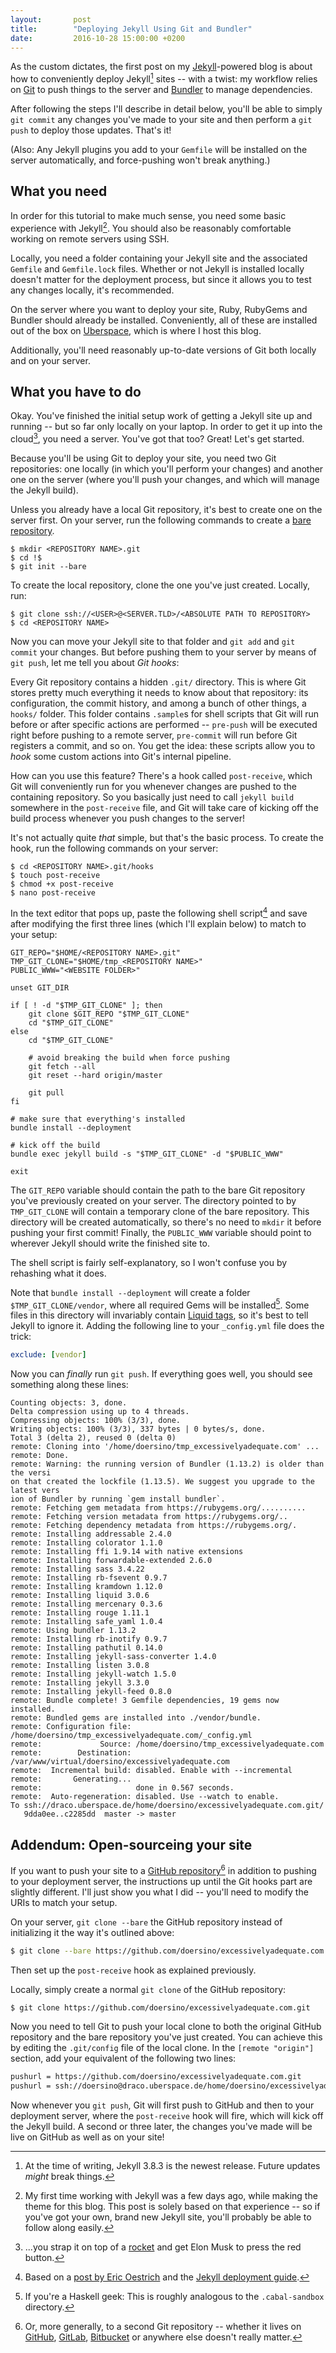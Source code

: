 ```yaml
---
layout:       post
title:        "Deploying Jekyll Using Git and Bundler"
date:         2016-10-28 15:00:00 +0200
---
```

As the custom dictates, the first post on my [Jekyll](https://jekyllrb.com)-powered blog is about how to conveniently deploy Jekyll[^jekyllversion] sites -- with a twist: my workflow relies on [Git](https://git-scm.com) to push things to the server and [Bundler](http://bundler.io) to manage dependencies.

After following the steps I'll describe in detail below, you'll be able to simply `git commit` any changes you've made to your site and then perform a `git push` to deploy those updates. That's it!

(Also: Any Jekyll plugins you add to your `Gemfile` will be installed on the server automatically, and force-pushing won't break anything.)


## What you need

In order for this tutorial to make much sense, you need some basic experience with Jekyll[^makingthis]. You should also be reasonably comfortable working on remote servers using SSH.

Locally, you need a folder containing your Jekyll site and the associated `Gemfile` and `Gemfile.lock` files. Whether or not Jekyll is installed locally doesn't matter for the deployment process, but since it allows you to test any changes locally, it's recommended.

On the server where you want to deploy your site, Ruby, RubyGems and Bundler should already be installed. Conveniently, all of these are installed out of the box on [Uberspace](https://uberspace.de), which is where I host this blog.

Additionally, you'll need reasonably up-to-date versions of Git both locally and on your server.


## What you have to do

Okay. You've finished the initial setup work of getting a Jekyll site up and running -- but so far only locally on your laptop. In order to get it up into the cloud[^spacexmasterrace], you need a server. You've got that too? Great! Let's get started.

Because you'll be using Git to deploy your site, you need two Git repositories: one locally (in which you'll perform your changes) and another one on the server (where you'll push your changes, and which will manage the Jekyll build).

Unless you already have a local Git repository, it's best to create one on the server first. On your server, run the following commands to create a [bare repository](http://www.saintsjd.com/2011/01/what-is-a-bare-git-repository/).

```shell
$ mkdir <REPOSITORY NAME>.git
$ cd !$
$ git init --bare
```

To create the local repository, clone the one you've just created. Locally, run:

```shell
$ git clone ssh://<USER>@<SERVER.TLD>/<ABSOLUTE PATH TO REPOSITORY>
$ cd <REPOSITORY NAME>
```

Now you can move your Jekyll site to that folder and `git add` and `git commit` your changes. But before pushing them to your server by means of `git push`, let me tell you about *Git hooks*:

Every Git repository contains a hidden `.git/` directory. This is where Git stores pretty much everything it needs to know about that repository: its configuration, the commit history, and among a bunch of other things, a `hooks/` folder. This folder contains `.sample`s for shell scripts that Git will run before or after specific actions are performed -- `pre-push` will be executed right before pushing to a remote server, `pre-commit` will run before Git registers a commit, and so on. You get the idea: these scripts allow you to *hook* some custom actions into Git's internal pipeline.

How can you use this feature? There's a hook called `post-receive`, which Git will conveniently run for you whenever changes are pushed to the containing repository. So you basically just need to call `jekyll build` somewhere in the `post-receive` file, and Git will take care of kicking off the build process whenever you push changes to the server!

It's not actually quite *that* simple, but that's the basic process. To create the hook, run the following commands on your server:

```shell
$ cd <REPOSITORY NAME>.git/hooks
$ touch post-receive
$ chmod +x post-receive
$ nano post-receive
```

In the text editor that pops up, paste the following shell script[^oestrich] and save after modifying the first three lines (which I'll explain below) to match to your setup:

```shell
GIT_REPO="$HOME/<REPOSITORY NAME>.git"
TMP_GIT_CLONE="$HOME/tmp_<REPOSITORY NAME>"
PUBLIC_WWW="<WEBSITE FOLDER>"

unset GIT_DIR

if [ ! -d "$TMP_GIT_CLONE" ]; then
    git clone $GIT_REPO "$TMP_GIT_CLONE"
    cd "$TMP_GIT_CLONE"
else
    cd "$TMP_GIT_CLONE"

    # avoid breaking the build when force pushing
    git fetch --all
    git reset --hard origin/master

    git pull
fi

# make sure that everything's installed
bundle install --deployment

# kick off the build
bundle exec jekyll build -s "$TMP_GIT_CLONE" -d "$PUBLIC_WWW"

exit
```

The `GIT_REPO` variable should contain the path to the bare Git repository you've previously created on your server. The directory pointed to by `TMP_GIT_CLONE` will contain a temporary clone of the bare repository. This directory will be created automatically, so there's no need to `mkdir` it before pushing your first commit! Finally, the `PUBLIC_WWW` variable should point to wherever Jekyll should write the finished site to.

The shell script is fairly self-explanatory, so I won't confuse you by rehashing what it does.

Note that `bundle install --deployment` will create a folder `$TMP_GIT_CLONE/vendor`, where all required Gems will be installed[^haskell]. Some files in this directory will invariably contain [Liquid tags](https://help.shopify.com/themes/liquid/tags), so it's best to tell Jekyll to ignore it. Adding the following line to your `_config.yml` file does the trick:

```yaml
exclude: [vendor]
```

Now you can *finally* run `git push`. If everything goes well, you should see something along these lines:

```text
Counting objects: 3, done.
Delta compression using up to 4 threads.
Compressing objects: 100% (3/3), done.
Writing objects: 100% (3/3), 337 bytes | 0 bytes/s, done.
Total 3 (delta 2), reused 0 (delta 0)
remote: Cloning into '/home/doersino/tmp_excessivelyadequate.com' ...
remote: Done.
remote: Warning: the running version of Bundler (1.13.2) is older than the versi
on that created the lockfile (1.13.5). We suggest you upgrade to the latest vers
ion of Bundler by running `gem install bundler`.
remote: Fetching gem metadata from https://rubygems.org/..........
remote: Fetching version metadata from https://rubygems.org/..
remote: Fetching dependency metadata from https://rubygems.org/.
remote: Installing addressable 2.4.0
remote: Installing colorator 1.1.0
remote: Installing ffi 1.9.14 with native extensions
remote: Installing forwardable-extended 2.6.0
remote: Installing sass 3.4.22
remote: Installing rb-fsevent 0.9.7
remote: Installing kramdown 1.12.0
remote: Installing liquid 3.0.6
remote: Installing mercenary 0.3.6
remote: Installing rouge 1.11.1
remote: Installing safe_yaml 1.0.4
remote: Using bundler 1.13.2
remote: Installing rb-inotify 0.9.7
remote: Installing pathutil 0.14.0
remote: Installing jekyll-sass-converter 1.4.0
remote: Installing listen 3.0.8
remote: Installing jekyll-watch 1.5.0
remote: Installing jekyll 3.3.0
remote: Installing jekyll-feed 0.8.0
remote: Bundle complete! 3 Gemfile dependencies, 19 gems now installed.
remote: Bundled gems are installed into ./vendor/bundle.
remote: Configuration file: /home/doersino/tmp_excessivelyadequate.com/_config.yml
remote:             Source: /home/doersino/tmp_excessivelyadequate.com
remote:        Destination: /var/www/virtual/doersino/excessivelyadequate.com
remote:  Incremental build: disabled. Enable with --incremental
remote:       Generating...
remote:                     done in 0.567 seconds.
remote:  Auto-regeneration: disabled. Use --watch to enable.
To ssh://draco.uberspace.de/home/doersino/excessivelyadequate.com.git/
   9dda0ee..c2285dd  master -> master
```


## Addendum: Open-sourceing your site

If you want to push your site to a [GitHub repository](https://github.com/doersino/excessivelyadequate.com)[^moregeneral] in addition to pushing to your deployment server, the instructions up until the Git hooks part are slightly different. I'll just show you what I did -- you'll need to modify the URIs to match your setup.

On your server, `git clone --bare` the GitHub repository instead of initializing it the way it's outlined above:

```bash
$ git clone --bare https://github.com/doersino/excessivelyadequate.com.git
```

Then set up the `post-receive` hook as explained previously.

Locally, simply create a normal `git clone` of the GitHub repository:

```bash
$ git clone https://github.com/doersino/excessivelyadequate.com.git
```

Now you need to tell Git to push your local clone to both the original GitHub repository and the bare repository you've just created. You can achieve this by editing the `.git/config` file of the local clone. In the `[remote "origin"]` section, add your equivalent of the following two lines:

```diff
pushurl = https://github.com/doersino/excessivelyadequate.com.git
pushurl = ssh://doersino@draco.uberspace.de/home/doersino/excessivelyadequate.com.git/
```

Now whenever you `git push`, Git will first push to GitHub and then to your deployment server, where the `post-receive` hook will fire, which will kick off the Jekyll build. A second or three later, the changes you've made will be live on GitHub as well as on your site!




[^jekyllversion]: At the time of writing, Jekyll 3.8.3 is the newest release. Future updates *might* break things.
[^makingthis]: My first time working with Jekyll was a few days ago, while making the theme for this blog. This post is solely based on that experience -- so if you've got your own, brand new Jekyll site, you'll probably be able to follow along easily.
[^spacexmasterrace]: ...you strap it on top of a [rocket](https://www.youtube.com/watch?v=0qo78R_yYFA) and get Elon Musk to press the red button.
[^oestrich]: Based on a [post by Eric Oestrich](http://blog.oestrich.org/2012/08/jekyll-git-deployment-with-bundler) and the [Jekyll deployment guide](https://jekyllrb.com/docs/deployment-methods/).
[^haskell]: If you're a Haskell geek: This is roughly analogous to the `.cabal-sandbox` directory.
[^moregeneral]: Or, more generally, to a second Git repository -- whether it lives on [GitHub](https://github.com), [GitLab](https://gitlab.com), [Bitbucket](https://bitbucket.org) or anywhere else doesn't really matter.

